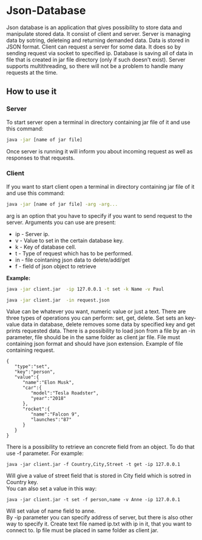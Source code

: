 # Json-Database
Json database is an application that gives possibility to store data and manipulate stored data. It consist of client and server. Server is managing data by sotring, deleteing and returning demanded data. Data is stored in JSON format. Client can request a server for some data. It does so by sending request via socket to specified ip. Database is saving all of data in file that is created in jar file directory (only if such doesn't exist). Server supports multithreading, so there will not be a problem to handle many requests at the time.

## How to use it
### Server
To start server open a terminal in directory containing jar file of it and use this command:
```bash
java -jar [name of jar file]
```

Once server is running it will inform you about incoming request as well as responses to that requests.

### Client
If you want to start client open a terminal in directory containing jar file of it and use this command:
```bash
java -jar [name of jar file] -arg -arg...
```

arg is an option that you have to specify if you want to send request to the server. Arguments you can use are present: <br>
- ip - Server ip.
- v - Value to set in the certain database key.
- k - Key of database cell.
- t - Type of request which has to be performed.
- in - file cointaning json data to delete/add/get
- f - field of json object to retrieve

<b>Example: </b><br>
```bash
java -jar client.jar  -ip 127.0.0.1 -t set -k Name -v Paul
```
```bash
java -jar client.jar  -in request.json
```
Value can be whatever you want, numeric value or just a text. There are three types of operations you can perform: set, get, delete. Set sets an key-value data in database, delete removes some data by specified key and get prints requested data. There is a possibility to load json from a file by an -in parameter, file should be in the same folder as client jar file. File must containing json format and should have json extension. Example of file containing request.
```code
{
   "type":"set",
   "key":"person",
   "value":{
      "name":"Elon Musk",
      "car":{
         "model":"Tesla Roadster",
         "year":"2018"
      },
      "rocket":{
         "name":"Falcon 9",
         "launches":"87"
      }
   }
}
```
There is a possibility to retrieve an concrete field from an object. To do that use -f parameter. For example:
```code
java -jar client.jar -f Country,City,Street -t get -ip 127.0.0.1
```
Will give a value of street field that is stored in City field which is sotred in Country key. <br>
You can also set a value in this way:
```code
java -jar client.jar -t set -f person,name -v Anne -ip 127.0.0.1
```
Will set value of name field to anne.<br>
By -ip parameter you can specify address of server, but there is also other way to specify it. Create text file named ip.txt with ip in it, that you want to connect to. Ip file must be placed in same folder as client jar.
